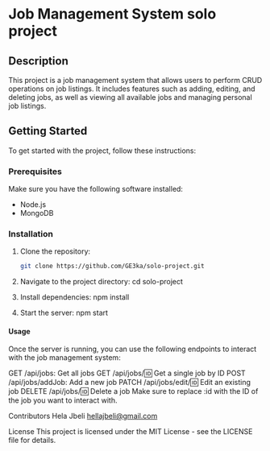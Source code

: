# Job Management System solo project

## Description

This project is a job management system that allows users to perform CRUD operations on job listings. It includes features such as adding, editing, and deleting jobs, as well as viewing all available jobs and managing personal job listings.

## Getting Started

To get started with the project, follow these instructions:

### Prerequisites

Make sure you have the following software installed:

- Node.js
- MongoDB

### Installation

1. Clone the repository:

   ```bash
   git clone https://github.com/GE3ka/solo-project.git

2. Navigate to the project directory:
    cd solo-project

3. Install dependencies:
    npm install

4. Start the server:
    npm start

#### Usage

Once the server is running, you can use the following endpoints to interact with the job management system:

GET /api/jobs: Get all jobs
GET /api/jobs/:id: Get a single job by ID
POST /api/jobs/addJob: Add a new job
PATCH /api/jobs/edit/:id: Edit an existing job
DELETE /api/jobs/:id: Delete a job
Make sure to replace :id with the ID of the job you want to interact with.

Contributors
Hela Jbeli hellajbeli@gmail.com

License
This project is licensed under the MIT License - see the LICENSE file for details.





